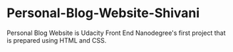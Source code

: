 # Personal-Blog-Website-Shivani
 Personal Blog Website is Udacity Front End Nanodegree's first project that is prepared using HTML and CSS.
